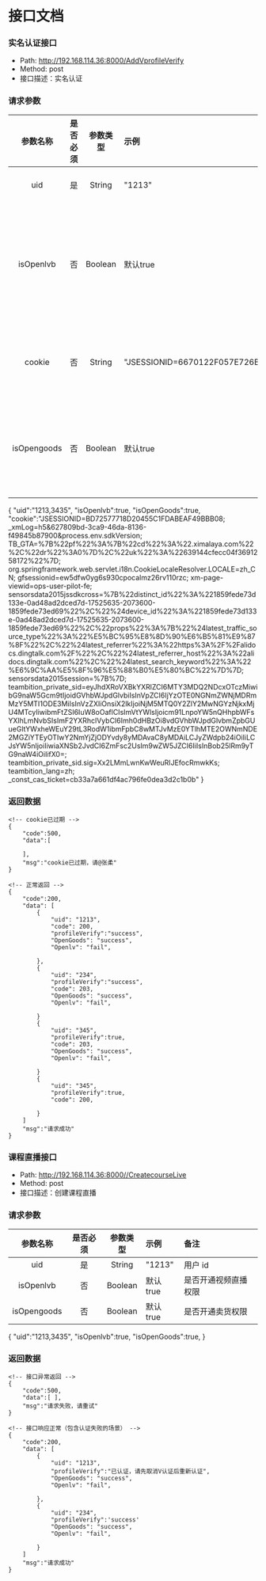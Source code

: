 # 接口文档
### 实名认证接口
- Path: http://192.168.114.36:8000/AddVprofileVerify
- Method: post
- 接口描述：实名认证

### 请求参数
|    参数名称     | 是否必须 |  参数类型   | 示例      | 备注      |
|:-----------:|:----:|:-------:|:--------|:--------|
|   uid       |  是   | String  | "1213"  | 用户 id   |
|  isOpenlvb  |  否   | Boolean | 默认true  | 是否开通视频直播权限 |
|   cookie    |  否   | String  | "JSESSIONID=6670122F057E726BD6AAEA8895FF58D8" | 是否发送邮件  |
| isOpengoods |  否   | Boolean | 默认true  | 是否开通卖货权限 |
{
"uid":"1213,3435",
"isOpenlvb":true, 
"isOpenGoods":true,
"cookie":"JSESSIONID=BD72577718D20455C1FDABEAF49BBB08; _xmLog=h5&627809bd-3ca9-46da-8136-f49845b87900&process.env.sdkVersion; TB_GTA=%7B%22pf%22%3A%7B%22cd%22%3A%22.ximalaya.com%22%2C%22dr%22%3A0%7D%2C%22uk%22%3A%22639144cfecc04f3691258172%22%7D; org.springframework.web.servlet.i18n.CookieLocaleResolver.LOCALE=zh_CN; gfsessionid=ew5dfw0yg6s930cpocalmz26rv110rzc; xm-page-viewid=ops-user-pilot-fe; sensorsdata2015jssdkcross=%7B%22distinct_id%22%3A%221859fede73d133e-0ad48ad2dced7d-17525635-2073600-1859fede73ed69%22%2C%22%24device_id%22%3A%221859fede73d133e-0ad48ad2dced7d-17525635-2073600-1859fede73ed69%22%2C%22props%22%3A%7B%22%24latest_traffic_source_type%22%3A%22%E5%BC%95%E8%8D%90%E6%B5%81%E9%87%8F%22%2C%22%24latest_referrer%22%3A%22https%3A%2F%2Falidocs.dingtalk.com%2F%22%2C%22%24latest_referrer_host%22%3A%22alidocs.dingtalk.com%22%2C%22%24latest_search_keyword%22%3A%22%E6%9C%AA%E5%8F%96%E5%88%B0%E5%80%BC%22%7D%7D; sensorsdata2015session=%7B%7D; teambition_private_sid=eyJhdXRoVXBkYXRlZCI6MTY3MDQ2NDcxOTczMiwibG9naW5Gcm9tIjoidGVhbWJpdGlvbiIsInVpZCI6IjYzOTE0NGNmZWNjMDRmMzY5MTI1ODE3MiIsInVzZXIiOnsiX2lkIjoiNjM5MTQ0Y2ZlY2MwNGYzNjkxMjU4MTcyIiwibmFtZSI6IuW8oOaflCIsImVtYWlsIjoicm91LnpoYW5nQHhpbWFsYXlhLmNvbSIsImF2YXRhclVybCI6Imh0dHBzOi8vdGVhbWJpdGlvbmZpbGUueGltYWxheWEuY29tL3RodW1ibmFpbC8wMTJvMzE0YTlhMTE2OWNmNDE2MGZiYTEyOTIwY2NmYjZjODYvdy8yMDAvaC8yMDAiLCJyZWdpb24iOiIiLCJsYW5nIjoiIiwiaXNSb2JvdCI6ZmFsc2UsIm9wZW5JZCI6IiIsInBob25lRm9yTG9naW4iOiIifX0=; teambition_private_sid.sig=Xx2LMmLwnKwWeuRIJEfocRmwkKs; teambition_lang=zh; _const_cas_ticket=cb33a7a661df4ac796fe0dea3d2c1b0b"
}
### 返回数据

```
<!-- cookie已过期 -->
{
    "code":500,
    "data":[

    ],
    "msg":"cookie已过期，请@张柔"
}

<!-- 正常返回 -->
{
    "code":200,
    "data": [
        {
            "uid": "1213",
            "code": 200,
            "profileVerify":"success",
            "OpenGoods": "success",
            "Openlv": "fail",
            
        },
        {
            "uid": "234",
            "profileVerify":"success",
            "code": 203,
            "OpenGoods": "success",
            "Openlv": "fail",
           
        }
        {
            "uid": "345",
            "profileVerify":true,
            "code": 203,
            "OpenGoods": "success",
            "Openlv": "fail",
            
        }
        {
            "uid": "345",
            "profileVerify":true,
            "code": 200,
          
        }
    ]
    "msg":"请求成功"
}
```
### 课程直播接口
- Path: http://192.168.114.36:8000//CreatecourseLive
- Method: post
- 接口描述：创建课程直播

### 请求参数
|    参数名称     | 是否必须 |  参数类型   | 示例      | 备注      |
|:-----------:|:----:|:-------:|:--------|:--------|
|   uid       |  是   | String  | "1213"  | 用户 id   |
|  isOpenlvb  |  否   | Boolean | 默认true  | 是否开通视频直播权限 |
| isOpengoods |  否   | Boolean | 默认true  | 是否开通卖货权限 |
{
"uid":"1213,3435",
"isOpenlvb":true, 
"isOpenGoods":true,
}
### 返回数据

```
<!-- 接口异常返回 -->
{
    "code":500,
    "data":[ ],
    "msg":"请求失败，请重试"
}

<!-- 接口响应正常（包含认证失败的场景） -->
{
    "code":200,
    "data": [
        {
            "uid": "1213",
            "profileVerify":"已认证，请先取消V认证后重新认证",
            "OpenGoods": "success",
            "Openlv": "fail",
            
        },
        {
            "uid": "234",
            "profileVerify":'success'
            "OpenGoods": "success",
            "Openlv": "fail",
           
        }
    ]
    "msg":"请求成功"
}

